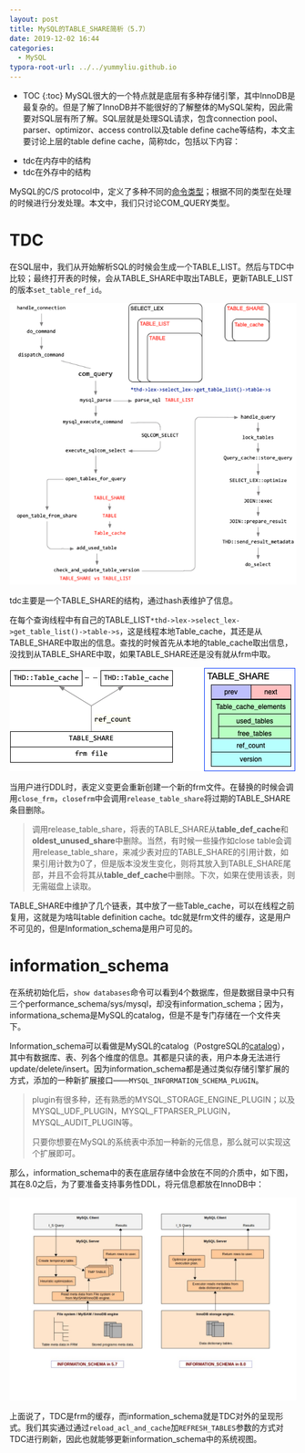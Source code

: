 ```yaml
---
layout: post
title: MySQL的TABLE_SHARE简析（5.7）
date: 2019-12-02 16:44
categories:
  - MySQL
typora-root-url: ../../yummyliu.github.io
---
```

* TOC
{:toc}
MySQL很大的一个特点就是底层有多种存储引擎，其中InnoDB是最复杂的。但是了解了InnoDB并不能很好的了解整体的MySQL架构，因此需要对SQL层有所了解。SQL层就是处理SQL请求，包含connection pool、parser、optimizor、access control以及table define cache等结构，本文主要讨论上层的table define cache，简称tdc，包括以下内容：

+ tdc在内存中的结构
+ tdc在外存中的结构

MySQL的C/S protocol中，定义了多种不同的[命令类型](https://dev.mysql.com/doc/internals/en/text-protocol.html)；根据不同的类型在处理的时候进行分发处理。本文中，我们只讨论COM_QUERY类型。

# TDC

在SQL层中，我们从开始解析SQL的时候会生成一个TABLE_LIST。然后与TDC中比较；最终打开表的时候，会从TABLE_SHARE中取出TABLE，更新TABLE_LIST的版本`set_table_ref_id`。

![image-20191205113513580](/image/1203-sql.png)

tdc主要是一个TABLE_SHARE的结构，通过hash表维护了信息。

在每个查询线程中有自己的TABLE_LIST`*thd->lex->select_lex->get_table_list()->table->s`，这是线程本地Table_cache，其还是从TABLE_SHARE中取出的信息。查找的时候首先从本地的table_cache取出信息，没找到从TABLE_SHARE中取，如果TABLE_SHARE还是没有就从frm中取。

![image-20191205122624326](/image/1203-TDC.png)

当用户进行DDL时，表定义变更会重新创建一个新的frm文件。在替换的时候会调用`close_frm`，`closefrm`中会调用`release_table_share`将过期的TABLE_SHARE条目删除。

> 调用release_table_share，将表的TABLE_SHARE从**table_def_cache**和**oldest_unused_share**中删除。当然，有时候一些操作如close table会调用release_table_share，来减少表对应的TABLE_SHARE的引用计数，如果引用计数为0了，但是版本没发生变化，则将其放入到TABLE_SHARE尾部，并且不会将其从**table_def_cache**中删除。下次，如果在使用该表，则无需磁盘上读取。

TABLE_SHARE中维护了几个链表，其中放了一些Table_cache，可以在线程之前复用，这就是为啥叫table definition cache。tdc就是frm文件的缓存，这是用户不可见的，但是Information_schema是用户可见的。

# information_schema

在系统初始化后，`show databases`命令可以看到4个数据库，但是数据目录中只有三个performance_schema/sys/mysql，却没有information_schema；因为，informationa_schema是MySQL的catalog，但是不是专门存储在一个文件夹下。

Information_schema可以看做是MySQL的catalog（PostgreSQL的[catalog](https://www.postgresql.org/docs/11/catalogs.html)），其中有数据库、表、列各个维度的信息。其都是只读的表，用户本身无法进行update/delete/insert。因为information_schema都是通过类似存储引擎扩展的方式，添加的一种新扩展接口——`MYSQL_INFORMATION_SCHEMA_PLUGIN`。

> plugin有很多种，还有熟悉的MYSQL_STORAGE_ENGINE_PLUGIN；以及MYSQL_UDF_PLUGIN，MYSQL_FTPARSER_PLUGIN，MYSQL_AUDIT_PLUGIN等。
>
> 只要你想要在MySQL的系统表中添加一种新的元信息，那么就可以实现这个扩展即可。

那么，information_schema中的表在底层存储中会放在不同的介质中，如下图，其在8.0之后，为了要准备支持事务性DDL，将元信息都放在InnoDB中：

![img](/image/1203-overview_of_IS.png)

上面说了，TDC是frm的缓存，而information_schema就是TDC对外的呈现形式。我们其实通过通过`reload_acl_and_cache`加`REFRESH_TABLES`参数的方式对TDC进行刷新，因此也就能够更新information_schema中的系统视图。

